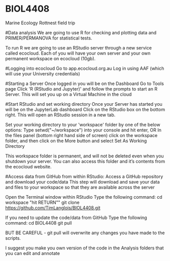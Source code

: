 # BIOL4408
Marine Ecology Rottnest field trip


#Data analysis
We are going to use R for checking and plotting data and PRIMER/PERMANOVA for statistical tests.


To run R we are going to use an RStudio server through a new service called ecocloud.
Each of you will have your own server and your own permanent workspace on ecocloud (10gb).



#Logging into ecocloud
Go to app.ecocloud.org.au
Log in using AAF (which will use your University credentials)

#Starting a Server
Once logged in you will be on the Dashboard
Go to Tools page
Click 'R (RStudio and Jupyter)' and follow the prompts to start an R Server. This will set you up on a Virtual Machine in the cloud


#Start RStudio and set working directory
Once your Server has started you will be on the JupyterLab dashboard
Click on the RStudio box on the bottom right. This will open an RStudio session in a new tab.

Set your working directory to your 'workspace' folder by one of the below options:
Type setwd("~/workspace") into your console and hit enter, 
OR
In the files panel (bottom right hand side of screen) click on the workspace folder, and then click on the More button and select Set As Working Directory

This workspace folder is permanent, and will not be deleted even when you shutdown your server. You can also access this folder and it’s contents from the ecocloud website.


#Access data from GitHub from within RStudio:
Access a GitHub repository and download your code/data
This step will download and save your data and files to your workspace so that they are available across the server

Open the Terminal window within RStudio
Type the following command:
cd workspace  "hit RETURN""
git clone https://github.com/TimLanglois/BIOL4408.git <RETURN>

If you need to update the code/data from GitHub
Type the following command:
cd BIOL4408 <RETURN>
git pull <RETURN>

BUT BE CAREFUL - git pull will overwrite any changes you have made to the scripts.

I suggest you make you own version of the code in the Analysis folders that you can edit and annotate

